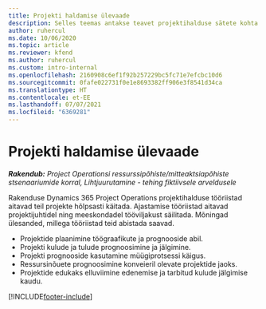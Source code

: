 ```yaml
---
title: Projekti haldamise ülevaade
description: Selles teemas antakse teavet projektihalduse sätete kohta rakenduses Dynamics 365 Project Operations.
author: ruhercul
ms.date: 10/06/2020
ms.topic: article
ms.reviewer: kfend
ms.author: ruhercul
ms.custom: intro-internal
ms.openlocfilehash: 2160908c6ef1f92b257229bc5fc71e7efcbc10d6
ms.sourcegitcommit: 0fafe022731f0e1e8693382ff906e3f8541d34ca
ms.translationtype: HT
ms.contentlocale: et-EE
ms.lasthandoff: 07/07/2021
ms.locfileid: "6369281"
---
```

# <a name="project-management-overview"></a>Projekti haldamise ülevaade

_**Rakendub:** Project Operationsi ressurssipõhiste/mitteaktsiapõhiste stsenaariumide korral,  Lihtjuurutamine - tehing fiktiivsele arveldusele_

Rakenduse Dynamics 365 Project Operations projektihalduse tööriistad aitavad teil projekte hõlpsasti käitada. Ajastamise tööriistad aitavad projektijuhtidel ning meeskondadel tööviljakust säilitada. Mõningad ülesanded, millega tööriistad teid abistada saavad.

- Projektide plaanimine töögraafikute ja prognooside abil.
- Projekti kulude ja tulude prognoosimine ja jälgimine.
- Projekti prognooside kasutamine müügiprotsessi käigus.
- Ressursinõuete prognoosimine konveieril olevate projektide jaoks.
- Projektide edukaks elluviimine edenemise ja tarbitud kulude jälgimise kaudu.


[!INCLUDE[footer-include](../includes/footer-banner.md)]